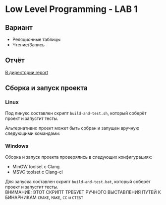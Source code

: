 # Low Level Programming - LAB 1

## Вариант

- Реляционные таблицы
- Чтение/Запись

## Отчёт

[В директории report](report/Report.pdf)

## Сборка и запуск проекта

### Linux

Под линукс составлен скрипт `build-and-test.sh`, который соберёт проект и запустит тесты.

Альтернативно проект может быть собран и запущен вручную следующими командами:

### Windows

Сборка и запуск проекта проверялись в следующих конфигурациях:

- MinGW toolset с Clang
- MSVC toolset с Clang-cl

Для запуска составлен скрипт `build-and-test.bat`, который соберёт проект и запустит тесты.  
ВНИМАНИЕ: ЭТОТ СКРИПТ ТРЕБУЕТ РУЧНОГО ВЫСТАВЛЕНИЯ ПУТЕЙ К БИНАРНИКАМ `CMAKE`, `MAKE`, `CC` и `CTEST`